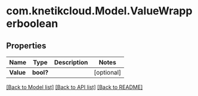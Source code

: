 # com.knetikcloud.Model.ValueWrapperboolean
## Properties

Name | Type | Description | Notes
------------ | ------------- | ------------- | -------------
**Value** | **bool?** |  | [optional] 

[[Back to Model list]](../README.md#documentation-for-models) [[Back to API list]](../README.md#documentation-for-api-endpoints) [[Back to README]](../README.md)

